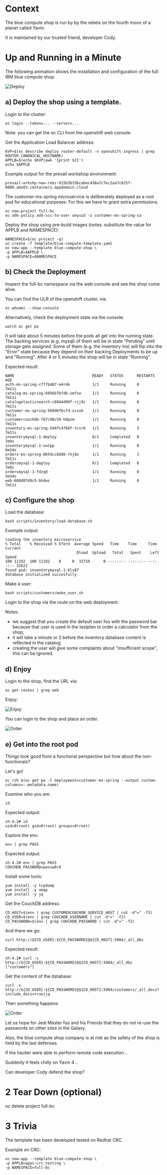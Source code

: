 # Context

The blue compute shop is run by by the rebels on the fourth moon of a planet called Yavin.

It is maintained by our trusted friend, developer Cody.


# Up and Running in a Minute

The following animation shows the installation and configuration of the full IBM blue compute shop.

![Deploy](../../images/deploy-in-a-minute.gif?raw=true "Title")


## a) Deploy the shop using a template.

Login to the cluster:

    oc login --token=... --server=...

Note: you can get the oc CLI from the openshift web console.

Get the Application Load Balancer address:

    KVP=$(oc describe deploy router-default -n openshift-ingress | grep ROUTER_CANONICAL_HOSTNAME)
    APPLB=$(echo $KVP|awk '{print $2}')
    echo $APPLB

Example output for the prevail workshop environment:

    prevail-wrkshp-new-roks-915b3b336cabec458a7c7ec2aa7c625f-0000.ams03.containers.appdomain.cloud

The customer-ms-spring microservice is deliberately deployed as a root pod for educational purposes. For this we have to grant extra permissions.

    oc new-project full-bc
    oc adm policy add-scc-to-user anyuid -z customer-ms-spring-sa

Deploy the shop using pre-build images (notes: substitute the value for APPLB and NAMESPACE):

    NAMESPACE=$(oc project -q)
    oc create -f template/blue-compute-template.yaml 
    oc new-app --template blue-compute-shop \
    -p APPLB=$APPLB \
    -p NAMESPACE=$NAMESPACE


## b) Check the Deployment

Inspect the full-bc namespace via the web console and see the shop come alive.

You can find the ULR of the openshift cluster, via:

    oc whoami --show-console

Alternatively, check the deployment state via the console:

    watch oc get po

It will take about 5 minutes before the pods all get into the running state. 
The backing services (e.g. mysql) of them will be in state "Pending" until storage gets assigned. Some of them (e.g. the inventory ms) will flip into the "Error" state because they depend on their backing Deployments to be up and "Running". After 4 or 5 minutes the shop will be in state "Running".

Expected result:

    NAME                                   READY   STATUS      RESTARTS   AGE
    auth-ms-spring-cff7b487-m4rdk          1/1     Running     0          7m11s
    catalog-ms-spring-6956b7bfdb-smfvw     1/1     Running     0          7m11s
    catalogelasticsearch-c8944d99f-rjj9c   1/1     Running     0          7m11s
    customer-ms-spring-569d6f6cfd-zcsxb    1/1     Running     0          7m11s
    customercouchdb-767c98c59-hdpzm        1/1     Running     0          7m11s
    inventory-ms-spring-5d4fc4768f-tcsr6   1/1     Running     3          7m11s
    inventorymysql-1-deploy                0/1     Completed   0          7m9s
    inventorymysql-1-vwtpp                 1/1     Running     0          6m24s
    orders-ms-spring-8654cc8dd6-rhj8s      1/1     Running     3          7m11s
    ordersmysql-1-deploy                   0/1     Completed   0          7m9s
    ordersmysql-1-fdzqd                    1/1     Running     0          5m34s
    web-688d87d9c5-bhdws                   1/1     Running     0          7m11s

## c) Configure the shop

Load the database:

    bash scripts/inventory/load-database.sh 

Example output:

    loading the inventory microservice
    % Total    % Received % Xferd  Average Speed   Time    Time     Time  Current
                                    Dload  Upload   Total   Spent    Left  Speed
    100 11192  100 11192    0     0  32719      0 --:--:-- --:--:-- --:--:-- 32821
    found pod: inventorymysql-1-6ls87
    database initialized succesfully

Make a user:

    bash scripts/customers/make_user.sh 

Login to the shop via the route on the web deployment.

Notes: 
- we suggest that you create the default user foo with the password bar because that user is used in the testplan to order a calculator from the shop;
- it will take a minute or 2 before the inventory database content is reflected in the catalog;
- creating the user will give some complaints about "Insufficient scope", this can be ignored.

## d) Enjoy

Login to the shop, find the URL via:

    oc get routes | grep web

Enjoy:

![Enjoy](../../images/enjoy.png?raw=true "Title")

You can login to the shop and place an order.

![Order](../../images/place-order.png?raw=true "Title")


## e) Get into the root pod

Things look good from a functional perspective but how about the non-functionals?

Let's go!

    oc rsh $(oc get po -l deployment=customer-ms-spring --output custom-columns=:.metadata.name)

Examine who you are:

    id

Expected output:

    sh-4.2# id
    uid=0(root) gid=0(root) groups=0(root)    

Explore the env:

    env | grep PASS

Expected output:

    sh-4.2# env | grep PASS
    COUCHDB_PASSWORD=passw0rd

Install some tools:

    yum install -y tcpdump
    yum install -y nmap
    yum install -y jq

Get the CouchDB address:

    CD_HOST=$(env | grep CUSTOMERCOUCHDB_SERVICE_HOST | cut -d"=" -f2)
    CD_USER=$(env | grep COUCHDB_USERNAME | cut -d"=" -f2)
    CD_PASSWORD=$(env | grep COUCHDB_PASSWORD | cut -d"=" -f2)

And there we go:

    curl http://${CD_USER}:${CD_PASSWORD}@${CD_HOST}:5984/_all_dbs

Expected result:

    sh-4.2# curl -s http://${CD_USER}:${CD_PASSWORD}@${CD_HOST}:5984/_all_dbs
    ["customers"]

Get the content of the database:

    curl -s http://${CD_USER}:${CD_PASSWORD}@${CD_HOST}:5984/customers/_all_docs?include_docs=true|jq

Then something happens:

![Order](../../images/potential-data-breach.png?raw=true "Title")

Let us hope for Jedi Master foo and his Friends that they do not re-use the passwords on other sites in the Galaxy. 

Also, the blue compute shop company is at risk as the safety of the shop is held by the last defenses.

If the hacker were able to perform remote code execution ..

Suddenly it feels chilly on Yavin 4 ..

Can developer Cody defend the shop? 


# 2 Tear Down (optional)

   oc delete project full-bc


# 3 Trivia

The template has been developed tested on Redhat CRC.

Example on CRC:    

    oc new-app --template blue-compute-shop \
    -p APPLB=apps-crc.testing \
    -p NAMESPACE=full-bc
